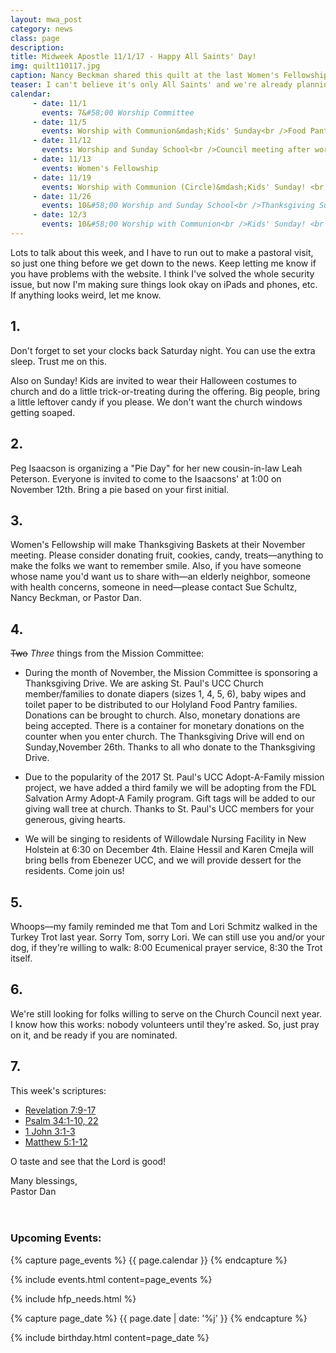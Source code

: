 ```yaml
---
layout: mwa_post
category: news
class: page
description:
title: Midweek Apostle 11/1/17 - Happy All Saints' Day!
img: quilt110117.jpg
caption: Nancy Beckman shared this quilt at the last Women's Fellowship Meeting
teaser: I can't believe it's only All Saints' and we're already planning Advent...
calendar: 
     - date: 11/1
       events: 7&#58;00 Worship Committee
     - date: 11/5
       events: Worship with Communion&mdash;Kids' Sunday<br />Food Pantry Blessing<br />All Saints' Day
     - date: 11/12
       events: Worship and Sunday School<br />Council meeting after worship
     - date: 11/13
       events: Women's Fellowship
     - date: 11/19
       events: Worship with Communion (Circle)&mdash;Kids' Sunday! <br />Noisy Sunday!
     - date: 11/26
       events: 10&#58;00 Worship and Sunday School<br />Thanksgiving Sunday<br />Christ the King Sunday
     - date: 12/3
       events: 10&#58;00 Worship with Communion<br />Kids' Sunday! <br />First Sunday in Advent
---
```


Lots to talk about this week, and I have to run out to make a pastoral visit, so just one thing before we get down to the news. Keep letting me know if you have problems with the website. I think I've solved the whole security issue, but now I'm making sure things look okay on iPads and phones, etc. If anything looks weird, let me know.<!--more-->

## 1.

Don't forget to set your clocks back Saturday night. You can use the extra sleep. Trust me on this.

Also on Sunday! Kids are invited to wear their Halloween costumes to church and do a little trick-or-treating during the offering. Big people, bring a little leftover candy if you please. We don't want the church windows getting soaped.

## 2.

Peg Isaacson is organizing a "Pie Day" for her new cousin-in-law Leah Peterson. Everyone is invited to come to the Isaacsons' at 1:00 on November 12th. Bring a pie based on your first initial.


## 3.

Women's Fellowship will make Thanksgiving Baskets at their November meeting. Please consider donating fruit, cookies, candy, treats—anything to make the folks we want to remember smile. Also, if you have someone whose name you'd want us to share with&mdash;an elderly neighbor, someone with health concerns, someone in need&mdash;please contact Sue Schultz, Nancy Beckman, or Pastor Dan.

## 4.

<strike>Two</strike> *Three* things from the Mission Committee:

- During the month of November, the Mission Committee is sponsoring a
Thanksgiving Drive. We are asking  St. Paul's UCC Church member/families 
to donate diapers (sizes 1, 4, 5, 6), baby wipes and toilet paper to be distributed to
our Holyland Food Pantry families. Donations can be brought to church. Also, monetary
donations are being accepted. There is a container for monetary donations on the 
counter when you enter church.  The Thanksgiving Drive will end on Sunday,November 26th.
Thanks to all who donate to the Thanksgiving Drive.

- Due to the popularity of the 2017 St. Paul's UCC Adopt-A-Family mission project, 
we have added a third family we will be adopting from the FDL Salvation Army 
Adopt-A Family program. Gift tags will be added to our giving wall tree at church.
Thanks to St. Paul's UCC members for your generous, giving hearts.

- We will be singing to residents of Willowdale Nursing Facility in New Holstein at 6:30 on December 4th. Elaine Hessil and Karen Cmejla will bring bells from Ebenezer UCC, and we will provide dessert for the residents. Come join us!

## 5.

Whoops&mdash;my family reminded me that Tom and Lori Schmitz walked in the Turkey Trot last year. Sorry Tom, sorry Lori. We can still use you and/or your dog, if they're willing to walk: 8:00 Ecumenical prayer service, 8:30 the Trot itself.


## 6.

We're still looking for folks willing to serve on the Church Council next year. I know how this works: nobody volunteers until they're asked. So, just pray on it, and be ready if you are nominated.


## 7.

This week's scriptures:
<ul>
<li><a href="http://bible.oremus.org/?ql=376562161">Revelation 7:9-17</a></li>
<li><a href="http://bible.oremus.org/?ql=376562161">Psalm 34:1-10, 22</a></li>
<li><a href="http://bible.oremus.org/?ql=376562161">1 John 3:1-3</a></li>
<li><a href="http://bible.oremus.org/?ql=376562161">Matthew 5:1-12</a></li>
</ul>

O taste and see that the Lord is good!


<div class="blessings">Many blessings,<br />
Pastor Dan</div>
<br />
<br />
<div class="after-box">

<h3>Upcoming Events:</h3>
{% capture page_events %}
{{ page.calendar }}
{% endcapture %}

{% include events.html content=page_events %}

{% include hfp_needs.html %}

{% capture page_date %}
{{ page.date | date: '%j' }}
{% endcapture %}

{% include birthday.html content=page_date %}
